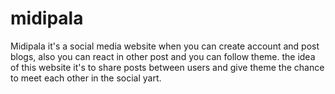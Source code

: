 # midipala
Midipala it's a social media website when you can create account and post blogs, also you can react in other post and you can follow theme. the idea of this website it's to share posts between users and give theme the chance to meet each other in the social yart.
